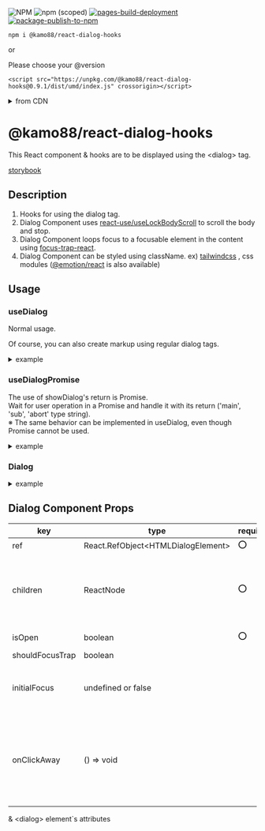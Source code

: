 ![NPM](https://img.shields.io/npm/l/%40kamo88%2Freact-dialog-hooks)
![npm (scoped)](https://img.shields.io/npm/v/%40kamo88/react-dialog-hooks)
[![pages-build-deployment](https://github.com/kamo88/react-dialog/actions/workflows/pages/pages-build-deployment/badge.svg?branch=main)](https://github.com/kamo88/react-dialog/actions/workflows/pages/pages-build-deployment)
[![package-publish-to-npm](https://github.com/kamo88/react-dialog/actions/workflows/publish.yml/badge.svg?branch=main)](https://github.com/kamo88/react-dialog/actions/workflows/publish.yml)

```
npm i @kamo88/react-dialog-hooks
```

or

Please choose your @version

```
<script src="https://unpkg.com/@kamo88/react-dialog-hooks@0.9.1/dist/umd/index.js" crossorigin></script>
```

<details>

<summary>from CDN</summary>

```html
<!doctype html>
<html>
  <head>
    <script
      src="https://unpkg.com/react@18/umd/react.development.js"
      crossorigin
    ></script>
    <script
      src="https://unpkg.com/react-dom@18/umd/react-dom.development.js"
      crossorigin
    ></script>
    <script
      src="https://unpkg.com/@kamo88/react-dialog-hooks@0.9.1/dist/umd/index.js"
      crossorigin
    ></script>
    <script src="https://unpkg.com/@babel/standalone/babel.min.js"></script>
  </head>
  <body>
    <div id="root"></div>

    <script type="text/babel">
      function Hello() {
        const { ref, isOpen, showDialog, closeDialog } =
          Kamo88Dialog.useDialog();
        return (
          <div>
            <button type="button" onClick={showDialog}>
              showDialog
            </button>
            <Kamo88Dialog.Dialog
              ref={ref}
              isOpen={isOpen}
              onClickAway={closeDialog}
            >
              <div>
                <div>header</div>
                <div>Hello World!</div>
                <div>
                  <button type="button" onClick={closeDialog}>
                    closeDialog main
                  </button>
                  <button type="button" onClick={closeDialog}>
                    closeDialog sub
                  </button>
                </div>
              </div>
            </Kamo88Dialog.Dialog>
          </div>
        );
      }

      const container = document.getElementById('root');
      const root = ReactDOM.createRoot(container);
      root.render(<Hello />);
    </script>
  </body>
</html>
```

</details>

# @kamo88/react-dialog-hooks

This React component & hooks are to be displayed using the \<dialog\> tag.

[storybook](https://kamo88.github.io/react-dialog-hooks/)

## Description

1. Hooks for using the dialog tag.
2. Dialog Component uses [react-use/useLockBodyScroll](https://github.com/streamich/react-use/blob/master/docs/useLockBodyScroll.md) to scroll the body and stop.
3. Dialog Component loops focus to a focusable element in the content using [focus-trap-react](https://github.com/focus-trap/focus-trap-react#readme).
4. Dialog Component can be styled using className. ex) [tailwindcss](https://tailwindcss.com/) , css modules ([@emotion/react](https://www.npmjs.com/package/@emotion/react) is also available)

## Usage

### useDialog

Normal usage.

Of course, you can also create markup using regular dialog tags.

<details>

<summary>example</summary>

```tsx
import { useDialog } from '@kamo88/react-dialog-hooks';

const UseDialogExample = () => {
  const { ref, isOpen, showDialog, closeDialog } = useDialog();

  return (
    <div>
      <button type="button" onClick={showDialog}>
        showDialog
      </button>
      <dialog role="presentation" ref={ref} onClick={closeDialog}>
        <div role="presentation" onClick={(e) => e.stopPropagation()}>
          <div>header</div>
          <div>main</div>
          <div>
            footer
            <button type="button" onClick={closeDialog}>
              closeDialog
            </button>
          </div>
        </div>
      </dialog>
    </div>
  );
};
```

</details>

### useDialogPromise

The use of showDialog's return is Promise.<br>
Wait for user operation in a Promise and handle it with its return ('main', 'sub', 'abort' type string).<br>
※ The same behavior can be implemented in useDialog, even though Promise cannot be used.

<details>

<summary>example</summary>

```tsx
import { useCallback } from 'react';
import { useDialogPromise, DialogResponse } from '@kamo88/react-dialog-hooks';

const UseDialogPromiseExample = () => {
  const {
    ref,
    isOpen,
    showDialog,
    closeDialogMain,
    closeDialogSub,
    closeDialogAbort,
  } = useDialogPromise();

  const handleShowDialog = useCallback(async () => {
    const dialogRes = await showDialog();
    if (dialogRes === DialogResponse.main) {
      // main processing ex) primary button`s action
      return;
    }

    if (dialogRes === DialogResponse.sub) {
      // sub processing ex) secondary button`s action
      return;
    }

    if (dialogRes === DialogResponse.abort) {
      // abort processing ex) click away`s action & This Component`s unmount
    }
  }, [showDialog]);

  return (
    <div>
      <button type="button" onClick={handleShowDialog}>
        showDialog
      </button>
      <dialog role="presentation" ref={ref} onClick={closeDialogAbort}>
        <div role="presentation" onClick={(e) => e.stopPropagation()}>
          <div>header</div>
          <div>main</div>
          <div>
            footer
            <button type="button" onClick={closeDialogMain}>
              closeDialogMain
            </button>
            <button type="button" onClick={closeDialogSub}>
              closeDialogSub
            </button>
          </div>
        </div>
      </dialog>
    </div>
  );
};
```

</details>

### Dialog

<details>

<summary>example</summary>

```tsx
import { Dialog, useDialog } from '@kamo88/react-dialog-hooks';

const DialogComponentExample = () => {
  const { ref, isOpen, showDialog, closeDialog } = useDialog();

  return (
    <div>
      <button type="button" onClick={showDialog}>
        showDialog
      </button>
      <Dialog
        className="backdrop:bg-gray-900 backdrop:opacity-80"
        ref={ref}
        isOpen={isOpen}
        className="dialogClass"
        shouldFocusTrap
        initialFocus={false}
        onClickAway={closeDialog}
      >
        <div>
          <div>header</div>
          <div>main</div>
          <div>
            footer
            <button type="button" onClick={closeDialog}>
              closeDialog main
            </button>
          </div>
        </div>
      </Dialog>
    </div>
  );
};
```

</details>

## Dialog Component Props

| key             | type                                 | required | default   | description                                                                                               |
| --------------- | ------------------------------------ | -------- | --------- | --------------------------------------------------------------------------------------------------------- |
| ref             | React.RefObject\<HTMLDialogElement\> | ⭕       |           | dialog ref                                                                                                |
| children        | ReactNode                            | ⭕       |           | dialog contents.<br>Basically, include elements that can focus.                                           |
| isOpen          | boolean                              | ⭕       |           | dialog open state                                                                                         |
| shouldFocusTrap | boolean                              |          | true      |                                                                                                           |
| initialFocus    | undefined or false                   |          | undefined | This is based on the [focus-trap-react](https://github.com/focus-trap/focus-trap-react#readme) property.  |
| onClickAway     | () => void                           |          |           | Event when backdrop in Dialog is clicked.<br>This is an alternative to the click event in the dialog tag. |

& \<dialog\> element\`s attributes
